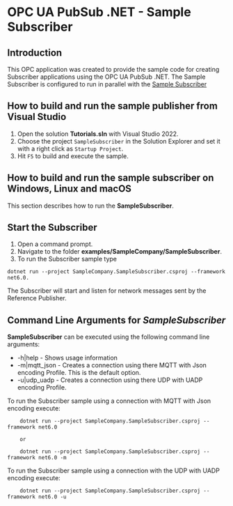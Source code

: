 # OPC UA PubSub .NET - Sample Subscriber

## Introduction
This OPC application was created to provide the sample code for creating Subscriber applications using the OPC UA PubSub .NET. The Sample Subscriber is configured to run in parallel with the [Sample Subscriber](../SamplePublisher/README.md)

## How to build and run the sample publisher from Visual Studio
1. Open the solution **Tutorials.sln** with Visual Studio 2022.
2. Choose the project `SampleSubscriber` in the Solution Explorer and set it with a right click as `Startup Project`.
3. Hit `F5` to build and execute the sample.

## How to build and run the sample subscriber on Windows, Linux and macOS
This section describes how to run the **SampleSubscriber**.

## Start the Subscriber
1. Open a command prompt.
2. Navigate to the folder **examples/SampleCompany/SampleSubscriber**.
3. To run the Subscriber sample type 

`dotnet run --project SampleCompany.SampleSubscriber.csproj --framework net6.0.` 

The Subscriber will start and listen for network messages sent by the Reference Publisher. 

## Command Line Arguments for *SampleSubscriber*
 **SampleSubscriber** can be executed using the following command line arguments:

 -  -h|help - Shows usage information
 -  -m|mqtt_json - Creates a connection using there MQTT with Json encoding Profile. This is the default option.
 -  -u|udp_uadp - Creates a connection using there UDP with UADP encoding Profile. 

To run the Subscriber sample using a connection with MQTT with Json encoding execute: 

		dotnet run --project SampleCompany.SampleSubscriber.csproj --framework net6.0 

		or 

		dotnet run --project SampleCompany.SampleSubscriber.csproj --framework net6.0 -m

To run the Subscriber sample using a connection with the UDP with UADP encoding execute: 

		dotnet run --project SampleCompany.SampleSubscriber.csproj --framework net6.0 -u
